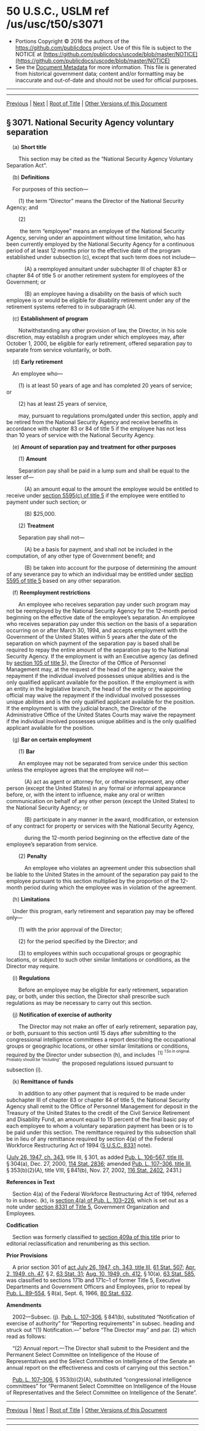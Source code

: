 ---
---

# 50 U.S.C., USLM ref /us/usc/t50/s3071

* Portions Copyright © 2016 the authors of the https://github.com/publicdocs project.
  Use of this file is subject to the NOTICE at [https://github.com/publicdocs/uscode/blob/master/NOTICE](https://github.com/publicdocs/uscode/blob/master/NOTICE)
* See the [Document Metadata](././../../../../..//README.md) for more information.
  This file is generated from historical government data; content and/or formatting may be inaccurate and out-of-date and should not be used for official purposes.

----------
----------

[Previous](./../../../../..//us/usc/t50/ch44/schII/m__us_usc_t50_ch44_schII.md) | [Next](./../../../../..//us/usc/t50/ch44/schII/m__us_usc_t50_s3072.md) | [Root of Title](./../../../../../) | [Other Versions of this Document](https://publicdocs.github.io/go/links?ns=uslm&ref=%2Fus%2Fusc%2Ft50%2Fs3071)

## § 3071. National Security Agency voluntary separation

    (a) __Short title__ 

        This section may be cited as the “National Security Agency Voluntary Separation Act”.

    (b) __Definitions__ 

    For purposes of this section—

        (1) the term “Director” means the Director of the National Security Agency; and

        (2)

         the term “employee” means an employee of the National Security Agency, serving under an appointment without time limitation, who has been currently employed by the National Security Agency for a continuous period of at least 12 months prior to the effective date of the program established under subsection (c), except that such term does not include—

            (A) a reemployed annuitant under subchapter III of chapter 83 or chapter 84 of title 5 or another retirement system for employees of the Government; or

            (B) an employee having a disability on the basis of which such employee is or would be eligible for disability retirement under any of the retirement systems referred to in subparagraph (A).

    (c) __Establishment of program__ 

        Notwithstanding any other provision of law, the Director, in his sole discretion, may establish a program under which employees may, after October 1, 2000, be eligible for early retirement, offered separation pay to separate from service voluntarily, or both.

    (d) __Early retirement__ 

    An employee who—

        (1) is at least 50 years of age and has completed 20 years of service; or

        (2) has at least 25 years of service,

        may, pursuant to regulations promulgated under this section, apply and be retired from the National Security Agency and receive benefits in accordance with chapter 83 or 84 of title 5 if the employee has not less than 10 years of service with the National Security Agency.

    (e) __Amount of separation pay and treatment for other purposes__ 

        (1) __Amount__ 

        Separation pay shall be paid in a lump sum and shall be equal to the lesser of—

            (A) an amount equal to the amount the employee would be entitled to receive under [section 5595(c) of title 5][/us/usc/t5/s5595/c] if the employee were entitled to payment under such section; or

            (B) $25,000.

        (2) __Treatment__ 

        Separation pay shall not—

            (A) be a basis for payment, and shall not be included in the computation, of any other type of Government benefit; and

            (B) be taken into account for the purpose of determining the amount of any severance pay to which an individual may be entitled under [section 5595 of title 5][/us/usc/t5/s5595] based on any other separation.

    (f) __Reemployment restrictions__ 

        An employee who receives separation pay under such program may not be reemployed by the National Security Agency for the 12-month period beginning on the effective date of the employee’s separation. An employee who receives separation pay under this section on the basis of a separation occurring on or after March 30, 1994, and accepts employment with the Government of the United States within 5 years after the date of the separation on which payment of the separation pay is based shall be required to repay the entire amount of the separation pay to the National Security Agency. If the employment is with an Executive agency (as defined by [section 105 of title 5][/us/usc/t5/s105]), the Director of the Office of Personnel Management may, at the request of the head of the agency, waive the repayment if the individual involved possesses unique abilities and is the only qualified applicant available for the position. If the employment is with an entity in the legislative branch, the head of the entity or the appointing official may waive the repayment if the individual involved possesses unique abilities and is the only qualified applicant available for the position. If the employment is with the judicial branch, the Director of the Administrative Office of the United States Courts may waive the repayment if the individual involved possesses unique abilities and is the only qualified applicant available for the position.

    (g) __Bar on certain employment__ 

        (1) __Bar__ 

        An employee may not be separated from service under this section unless the employee agrees that the employee will not—

            (A) act as agent or attorney for, or otherwise represent, any other person (except the United States) in any formal or informal appearance before, or, with the intent to influence, make any oral or written communication on behalf of any other person (except the United States) to the National Security Agency; or

            (B) participate in any manner in the award, modification, or extension of any contract for property or services with the National Security Agency,

            during the 12-month period beginning on the effective date of the employee’s separation from service.

        (2) __Penalty__ 

            An employee who violates an agreement under this subsection shall be liable to the United States in the amount of the separation pay paid to the employee pursuant to this section multiplied by the proportion of the 12-month period during which the employee was in violation of the agreement.

    (h) __Limitations__ 

    Under this program, early retirement and separation pay may be offered only—

        (1) with the prior approval of the Director;

        (2) for the period specified by the Director; and

        (3) to employees within such occupational groups or geographic locations, or subject to such other similar limitations or conditions, as the Director may require.

    (i) __Regulations__ 

        Before an employee may be eligible for early retirement, separation pay, or both, under this section, the Director shall prescribe such regulations as may be necessary to carry out this section.

    (j) __Notification of exercise of authority__ 

        The Director may not make an offer of early retirement, separation pay, or both, pursuant to this section until 15 days after submitting to the congressional intelligence committees a report describing the occupational groups or geographic locations, or other similar limitations or conditions, required by the Director under subsection (h), and includes  <sup>\[1\]</sup>  <sup><sup> 1 So in original. Probably should be “including”. </sup></sup>  the proposed regulations issued pursuant to subsection (i).

    (k) __Remittance of funds__ 

        In addition to any other payment that is required to be made under subchapter III of chapter 83 or chapter 84 of title 5, the National Security Agency shall remit to the Office of Personnel Management for deposit in the Treasury of the United States to the credit of the Civil Service Retirement and Disability Fund, an amount equal to 15 percent of the final basic pay of each employee to whom a voluntary separation payment has been or is to be paid under this section. The remittance required by this subsection shall be in lieu of any remittance required by section 4(a) of the Federal Workforce Restructuring Act of 1994 ([5 U.S.C. 8331][/us/usc/t5/s8331] note).

([July 26, 1947, ch. 343][/us/act/1947-07-26/ch343], title III, § 301, as added [Pub. L. 106–567, title III][/us/pl/106/567/tIII], § 304(a), Dec. 27, 2000, [114 Stat. 2836][/us/stat/114/2836]; amended [Pub. L. 107–306, title III][/us/pl/107/306/tIII], § 353(b)(2)(A), title VIII, § 841(b), Nov. 27, 2002, [116 Stat. 2402][/us/stat/116/2402], 2431.)

 __References in Text__ 

    Section 4(a) of the Federal Workforce Restructuring Act of 1994, referred to in subsec. (k), is [section 4(a) of Pub. L. 103–226][/us/pl/103/226/s4/a], which is set out as a note under [section 8331 of Title 5][/us/usc/t5/s8331], Government Organization and Employees.

 __Codification__ 

    Section was formerly classified to [section 409a of this title][/us/usc/t50/s409a] prior to editorial reclassification and renumbering as this section.

 __Prior Provisions__ 

    A prior section 301 of [act July 26, 1947, ch. 343, title III][/us/act/1947-07-26/ch343/tIII], [61 Stat. 507][/us/stat/61/507]; [Apr. 2, 1949, ch. 47][/us/act/1949-04-02/ch47], § 2, [63 Stat. 31][/us/stat/63/31]; [Aug. 10, 1949, ch. 412][/us/act/1949-08-10/ch412], § 10(a), [63 Stat. 585][/us/stat/63/585], was classified to sections 171b and 171c–1 of former Title 5, Executive Departments and Government Officers and Employees, prior to repeal by [Pub. L. 89–554][/us/pl/89/554], § 8(a), Sept. 6, 1966, [80 Stat. 632][/us/stat/80/632].

 __Amendments__ 

    2002—Subsec. (j). [Pub. L. 107–306][/us/pl/107/306], § 841(b), substituted “Notification of exercise of authority” for “Reporting requirements” in subsec. heading and struck out “(1) Notification.—” before “The Director may” and par. (2) which read as follows:

    “(2) Annual report.—The Director shall submit to the President and the Permanent Select Committee on Intelligence of the House of Representatives and the Select Committee on Intelligence of the Senate an annual report on the effectiveness and costs of carrying out this section.”

    [Pub. L. 107–306][/us/pl/107/306], § 353(b)(2)(A), substituted “congressional intelligence committees” for “Permanent Select Committee on Intelligence of the House of Representatives and the Select Committee on Intelligence of the Senate”.

----------

[Previous](./../../../../..//us/usc/t50/ch44/schII/m__us_usc_t50_ch44_schII.md) | [Next](./../../../../..//us/usc/t50/ch44/schII/m__us_usc_t50_s3072.md) | [Root of Title](./../../../../../) | [Other Versions of this Document](https://publicdocs.github.io/go/links?ns=uslm&ref=%2Fus%2Fusc%2Ft50%2Fs3071)

----------
----------

[/us/usc/t5/s5595/c]: https://publicdocs.github.io/go/links?ns=uslm&ref=%2Fus%2Fusc%2Ft5%2Fs5595%2Fc
[/us/usc/t5/s5595]: https://publicdocs.github.io/go/links?ns=uslm&ref=%2Fus%2Fusc%2Ft5%2Fs5595
[/us/usc/t5/s105]: https://publicdocs.github.io/go/links?ns=uslm&ref=%2Fus%2Fusc%2Ft5%2Fs105
[/us/usc/t5/s8331]: https://publicdocs.github.io/go/links?ns=uslm&ref=%2Fus%2Fusc%2Ft5%2Fs8331
[/us/act/1947-07-26/ch343]: https://publicdocs.github.io/go/links?ns=uslm&ref=%2Fus%2Fact%2F1947-07-26%2Fch343
[/us/pl/106/567/tIII]: https://publicdocs.github.io/go/links?ns=uslm&ref=%2Fus%2Fpl%2F106%2F567%2FtIII
[/us/stat/114/2836]: https://publicdocs.github.io/go/links?ns=uslm&ref=%2Fus%2Fstat%2F114%2F2836
[/us/pl/107/306/tIII]: https://publicdocs.github.io/go/links?ns=uslm&ref=%2Fus%2Fpl%2F107%2F306%2FtIII
[/us/stat/116/2402]: https://publicdocs.github.io/go/links?ns=uslm&ref=%2Fus%2Fstat%2F116%2F2402
[/us/pl/103/226/s4/a]: https://publicdocs.github.io/go/links?ns=uslm&ref=%2Fus%2Fpl%2F103%2F226%2Fs4%2Fa
[/us/usc/t5/s8331]: https://publicdocs.github.io/go/links?ns=uslm&ref=%2Fus%2Fusc%2Ft5%2Fs8331
[/us/usc/t50/s409a]: https://publicdocs.github.io/go/links?ns=uslm&ref=%2Fus%2Fusc%2Ft50%2Fs409a
[/us/act/1947-07-26/ch343/tIII]: https://publicdocs.github.io/go/links?ns=uslm&ref=%2Fus%2Fact%2F1947-07-26%2Fch343%2FtIII
[/us/stat/61/507]: https://publicdocs.github.io/go/links?ns=uslm&ref=%2Fus%2Fstat%2F61%2F507
[/us/act/1949-04-02/ch47]: https://publicdocs.github.io/go/links?ns=uslm&ref=%2Fus%2Fact%2F1949-04-02%2Fch47
[/us/stat/63/31]: https://publicdocs.github.io/go/links?ns=uslm&ref=%2Fus%2Fstat%2F63%2F31
[/us/act/1949-08-10/ch412]: https://publicdocs.github.io/go/links?ns=uslm&ref=%2Fus%2Fact%2F1949-08-10%2Fch412
[/us/stat/63/585]: https://publicdocs.github.io/go/links?ns=uslm&ref=%2Fus%2Fstat%2F63%2F585
[/us/pl/89/554]: https://publicdocs.github.io/go/links?ns=uslm&ref=%2Fus%2Fpl%2F89%2F554
[/us/stat/80/632]: https://publicdocs.github.io/go/links?ns=uslm&ref=%2Fus%2Fstat%2F80%2F632
[/us/pl/107/306]: https://publicdocs.github.io/go/links?ns=uslm&ref=%2Fus%2Fpl%2F107%2F306
[/us/pl/107/306]: https://publicdocs.github.io/go/links?ns=uslm&ref=%2Fus%2Fpl%2F107%2F306



